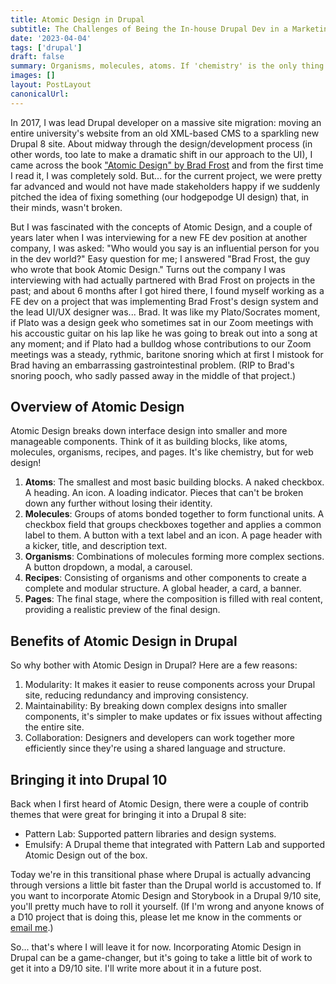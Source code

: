 ```yaml
---
title: Atomic Design in Drupal
subtitle: The Challenges of Being the In-house Drupal Dev in a Marketing Department
date: '2023-04-04'
tags: ['drupal']
draft: false
summary: Organisms, molecules, atoms. If 'chemistry' is the only thing you're thinking about when you hear those terms, perhaps you've never heard of Atomic Design, an approach to systematic component design introduced by Brad Frost in 2015. Atomic Design is a living methodology; it is still alive and evolving 8 years later. How does it fit into a Drupal 10 project?
images: []
layout: PostLayout
canonicalUrl:
---
```


In 2017, I was lead Drupal developer on a massive site migration: moving an entire university's website from an old XML-based CMS to a sparkling new Drupal 8 site. About midway through the design/development process (in other words, too late to make a dramatic shift in our approach to the UI), I came across the book ["Atomic Design" by Brad Frost](https://atomicdesign.bradfrost.com/) and from the first time I read it, I was completely sold. But... for the current project, we were pretty far advanced and would not have made stakeholders happy if we suddenly pitched the idea of fixing something (our hodgepodge UI design) that, in their minds, wasn't broken.

But I was fascinated with the concepts of Atomic Design, and a couple of years later when I was interviewing for a new FE dev position at another company, I was asked: "Who would you say is an influential person for you in the dev world?" Easy question for me; I answered "Brad Frost, the guy who wrote that book Atomic Design." Turns out the company I was interviewing with had actually partnered with Brad Frost on projects in the past; and about 6 months after I got hired there, I found myself working as a FE dev on a project that was implementing Brad Frost's design system and the lead UI/UX designer was... Brad. It was like my Plato/Socrates moment, if Plato was a design geek who sometimes sat in our Zoom meetings with his accoustic guitar on his lap like he was going to break out into a song at any moment; and if Plato had a bulldog whose contributions to our Zoom meetings was a steady, rythmic, baritone snoring which at first I mistook for Brad having an embarrassing gastrointestinal problem. (RIP to Brad's snoring pooch, who sadly passed away in the middle of that project.)

## Overview of Atomic Design

Atomic Design breaks down interface design into smaller and more manageable components. Think of it as building blocks, like atoms, molecules, organisms, recipes, and pages. It's like chemistry, but for web design!

1. **Atoms**: The smallest and most basic building blocks. A naked checkbox. A heading. An icon. A loading indicator. Pieces that can't be broken down any further without losing their identity.
2. **Molecules**: Groups of atoms bonded together to form functional units. A checkbox field that groups checkboxes together and applies a common label to them. A button with a text label and an icon. A page header with a kicker, title, and description text.
3. **Organisms**: Combinations of molecules forming more complex sections. A button dropdown, a modal, a carousel.
4. **Recipes**: Consisting of organisms and other components to create a complete and modular structure. A global header, a card, a banner.
5. **Pages**: The final stage, where the composition is filled with real content, providing a realistic preview of the final design.

## Benefits of Atomic Design in Drupal

So why bother with Atomic Design in Drupal? Here are a few reasons:

1. Modularity: It makes it easier to reuse components across your Drupal site, reducing redundancy and improving consistency.
2. Maintainability: By breaking down complex designs into smaller components, it's simpler to make updates or fix issues without affecting the entire site.
3. Collaboration: Designers and developers can work together more efficiently since they're using a shared language and structure.

## Bringing it into Drupal 10

Back when I first heard of Atomic Design, there were a couple of contrib themes that were great for bringing it into a Drupal 8 site:

- Pattern Lab: Supported pattern libraries and design systems.
- Emulsify: A Drupal theme that integrated with Pattern Lab and supported Atomic Design out of the box.

Today we're in this transitional phase where Drupal is actually advancing through versions a little bit faster than the Drupal world is accustomed to. If you want to incorporate Atomic Design and Storybook in a Drupal 9/10 site, you'll pretty much have to roll it yourself. (If I'm wrong and anyone knows of a D10 project that is doing this, please let me know in the comments or [email me](mailto:csnizik@tulane.edu?subject=Atomic%20Design%20Article%20on%20snizik.com).)

So... that's where I will leave it for now. Incorporating Atomic Design in Drupal can be a game-changer, but it's going to take a little bit of work to get it into a D9/10 site. I'll write more about it in a future post.
